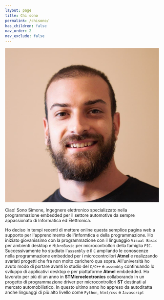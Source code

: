 ```yaml
---
layout: page
title: Chi sono
permalink: /chisono/
has_children: false
nav_order: 2
nav_exclude: false
---
```


<div class="mypic">
    <img src="/mypic.png" alt="persona1">
</div>

Ciao! Sono Simone, Ingegnere elettronico specializzato nella programmazione embedded per il settore automotive da sempre appassionato di Informatica ed Elettronica.

Ho deciso in tempi recenti di mettere online questa semplice pagina web a supporto per l'apprendimento dell'informtica e della programmazione. Ho iniziato giovanissimo con la programmazione con il linguaggio  `Visual Basic` per ambienti desktop e `MikroBasic` per microcontrollori della famiglia `PIC`. Successivamente ho studiato l'`assembly` e il `C` ampliando le conoscenze nella programmazione embedded per i microcontrollori **Atmel** e realizzando svariati progetti che fra non molto caricherò qua sopra. All'università ho avuto modo di portare avanti lo studio del `C/C++` e `assembly` continuando lo sviluppo di applicativi desktop e per piattaforme **Atmel** embdedded. Ho lavorato per più di un anno in **STMicroelectronics** collaborando in un progetto di programmazione driver per microcontrollori **ST** destinati al mercato automobilistico. In questo ultimo anno ho appreso da autoditatta anche linguaggi di più alto livello come `Python`, `html/css` e `Javascript`
